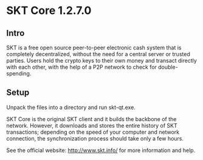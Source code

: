 SKT Core 1.2.7.0
=====================

Intro
-----
SKT is a free open source peer-to-peer electronic cash system that is
completely decentralized, without the need for a central server or trusted
parties. Users hold the crypto keys to their own money and transact directly
with each other, with the help of a P2P network to check for double-spending.


Setup
-----
Unpack the files into a directory and run skt-qt.exe.

SKT Core is the original SKT client and it builds the backbone of the network.
However, it downloads and stores the entire history of SKT transactions;
depending on the speed of your computer and network connection, the synchronization
process should take only a few hours.

See the official website:
  http://www.skt.info/
for more information and help.

